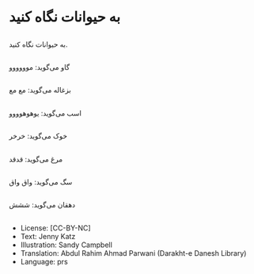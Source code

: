 # به حیوانات نگاه کنید

##
به حیوانات نگاه کنید.

##
گاو می‌گوید: موووووو

##
بزغاله می‌گوید: مع مع

##
اسب می‌گوید: یوهوهوووو

##
خوک می‌گوید: خرخر

##
مرغ می‌گوید: قدقد

##
سگ می‌گوید: واق واق

##
دهقان می‌گوید: ششش

##
* License: [CC-BY-NC]
* Text: Jenny Katz
* Illustration: Sandy Campbell
* Translation: Abdul Rahim Ahmad Parwani (Darakht-e Danesh Library)
* Language: prs
